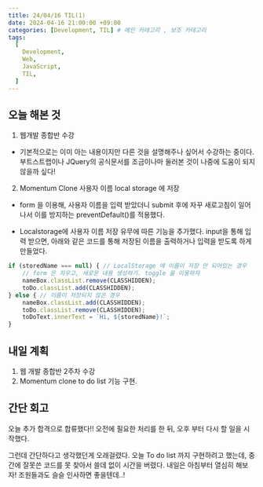 ```yaml
---
title: 24/04/16 TIL(1)
date: 2024-04-16 21:00:00 +09:00
categories: [Development, TIL] # 메인 카테고리 , 보조 카테고리
tags:
  [
    Development,
    Web,
    JavaScript,
    TIL,
  ]
---
```


## 오늘 해본 것 

1. 웹개발 종합반 수강
- 기본적으로는 이미 아는 내용이지만 다른 것을 설명해주나 싶어서 수강하는 중이다.
부트스트랩이나 JQuery의 공식문서를 조금이나마 둘러본 것이 나중에 도움이 되지 않을까 싶다!


2. Momentum Clone 사용자 이름 local storage 에 저장
- form 을 이용해, 사용자 이름을 입력 받았더니 submit 후에 자꾸 새로고침이 일어나서 이를 방지하는 preventDefault()를 적용했다.

- Localstorage에 사용자 이름 저장 유무에 따른 기능을 추가했다. 
input을 통해 입력 받으면, 아래와 같은 코드를 통해 저장된 이름을 출력하거나 입력을 받도록 하게 만들었다.

```Javascript
if (storedName === null) { // LocalStorage 에 이름이 저장 안 되어있는 경우
    // form 은 지우고, 새로운 내용 생성하기. toggle 을 이용하자
    nameBox.classList.remove(CLASSHIDDEN);
    toDo.classList.add(CLASSHIDDEN);
} else { // 이름이 저장되지 않은 경우 
    nameBox.classList.add(CLASSHIDDEN);
    toDo.classList.remove(CLASSHIDDEN);
    toDoText.innerText = `Hi, ${storedName}!`;
}
```


## 내일 계획

1. 웹 개발 종합반 2주차 수강
2. Momentum clone to do list 기능 구현.

## 간단 회고
오늘 추가 합격으로 합류했다!!
오전에 필요한 처리를 한 뒤, 오후 부터 다시 할 일을 시작했다.

그런데 간단하다고 생각했던게 오래걸렸다.
오늘 To do list 까지 구현하려고 했는데,
중간에 잘못쓴 코드를 못 찾아서 쓸데 없이 시간을 버렸다.
내일은 아침부터 열심히 해보자!
조원들과도 슬슬 인사하면 좋을텐데..!
